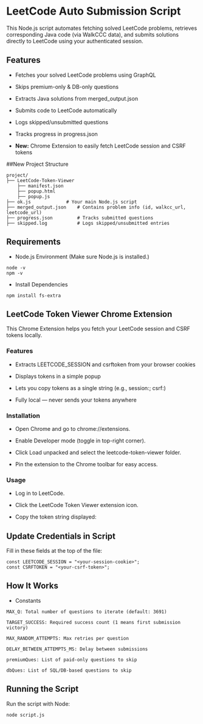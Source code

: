 # LeetCode Auto Submission Script

This Node.js script automates fetching solved LeetCode problems, retrieves corresponding Java code (via WalkCCC data), and submits solutions directly to LeetCode using your authenticated session.

## Features

-  Fetches your solved LeetCode problems using GraphQL

- Skips premium-only & DB-only questions

- Extracts Java solutions from merged_output.json

- Submits code to LeetCode automatically

- Logs skipped/unsubmitted questions

- Tracks progress in progress.json

- **New:** Chrome Extension to easily fetch LeetCode session and CSRF tokens


##New Project Structure
```
project/
├── LeetCode-Token-Viewer
    ├── manifest.json
    ├── popup.html
    ├── popup.js
├── ok.js             # Your main Node.js script
├── merged_output.json    # Contains problem info (id, walkcc_url, leetcode_url)
├── progress.json         # Tracks submitted questions
├── skipped.log           # Logs skipped/unsubmitted entries
```

## Requirements
- Node.js Environment (Make sure Node.js is installed.)
```
node -v
npm -v
```
- Install Dependencies
```
npm install fs-extra
```

## LeetCode Token Viewer Chrome Extension

This Chrome Extension helps you fetch your LeetCode session and CSRF tokens locally.

### Features

- Extracts LEETCODE_SESSION and csrftoken from your browser cookies

- Displays tokens in a simple popup

- Lets you copy tokens as a single string (e.g., session:<value>; csrf:<value>)

- Fully local — never sends your tokens anywhere

### Installation

- Open Chrome and go to chrome://extensions.

- Enable Developer mode (toggle in top-right corner).

- Click Load unpacked and select the leetcode-token-viewer folder.

- Pin the extension to the Chrome toolbar for easy access.

### Usage

- Log in to LeetCode.

- Click the LeetCode Token Viewer extension icon.

- Copy the token string displayed:

## Update Credentials in Script

Fill in these fields at the top of the file:
```
const LEETCODE_SESSION = "<your-session-cookie>";
const CSRFTOKEN = "<your-csrf-token>";
```

## How It Works
- Constants
```
MAX_Q: Total number of questions to iterate (default: 3691)

TARGET_SUCCESS: Required success count (1 means first submission victory)

MAX_RANDOM_ATTEMPTS: Max retries per question

DELAY_BETWEEN_ATTEMPTS_MS: Delay between submissions

premiumQues: List of paid-only questions to skip

dbQues: List of SQL/DB-based questions to skip
```

## Running the Script

Run the script with Node:
```
node script.js
```
